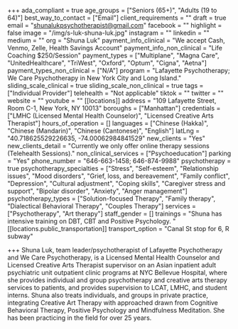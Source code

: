 +++
ada_compliant = true
age_groups = ["Seniors (65+)", "Adults (19 to 64)"]
best_way_to_contact = ["Email"]
client_requirements = ""
draft = true
email = "shunalukpsychotherapist@gmail.com"
facebook = ""
highlight = false
image = "/img/s-luk-shuna-luk.jpg"
instagram = ""
linkedin = ""
medium = ""
org = "Shuna Luk"
payment_info_clinical = "We accept Cash, Venmo, Zelle,  Health Savings Account"
payment_info_non_clinical = "Life Coaching $250/Session"
payment_types = ["Multiplane", "Magna Care", "UnitedHealthcare", "TriWest", "Oxford", "Optum", "Cigna", "Aetna"]
payment_types_non_clinical = ["N/A"]
program = "Lafayette Psychotherapy; We Care Psychotherapy in New York City and Long Island."
sliding_scale_clinical = true
sliding_scale_non_clinical = true
tags = ["Individual Provider"]
telehealth = "Not applicable"
tiktok = ""
twitter = ""
website = ""
youtube = ""
[[locations]]
address = "109 Lafayette Street, Room C-1, New York, NY 10013"
boroughs = ["Manhattan"]
credentials = ["LMHC (Licensed Mental Health Counselor)", "Licensed Creative Arts Therapist"]
hours_of_operation = []
languages = ["Chinese (Hakka)", "Chinese (Mandarin)", "Chinese (Cantonese)", "English"]
latLng = "40.718625529226635, -74.00062984841529"
new_clients = "Yes"
new_clients_detail = "Currently we only offer online therapy sessions (Telehealth Sessions)."
non_clinical_services = ["Psychoeducation"]
parking = "Yes"
phone_number = "646-663-1458; 646-874-9988"
psychotherapy = true
psychotherapy_specialties = ["Stress", "Self-esteem", "Relationship issues", "Mood disorders", "Grief, loss, and bereavement", "Family conflict", "Depression", "Cultural adjustment", "Coping skills", "Caregiver stress and support", "Bipolar disorder", "Anxiety", "Anger management"]
psychotherapy_types = ["Solution-focused Therapy", "Family therapy", "Dialectical Behavioral Therapy", "Couples Therapy"]
services = ["Psychotherapy", "Art therapy"]
staff_gender = []
trainings = "Shuna has intensive training on DBT, CBT and Positive Psychology. "
[[locations.public_transportation]]
transport_option = "Canal St stop for 6, R subway"

+++
Shuna Luk, team leader/psychotherapist of Lafayette Psychotherapy and We Care Psychotherapy, is a Licensed Mental Health Counselor and Licensed Creative Arts Therapist supervisor on an Asian inpatient adult psychiatric unit outpatient clinic programs at NYC Bellevue Hospital, where she provides individual and group psychotherapy and creative arts therapy services to patients, and provides supervision to LCAT, LMHC, and student interns. Shuna also treats individuals, and groups in private practice, integrating Creative Art Therapy with approached drawn from Cognitive Behavioral Therapy, Positive Psychology and Mindfulness Meditation. She has been practicing in the field for over 25 years.